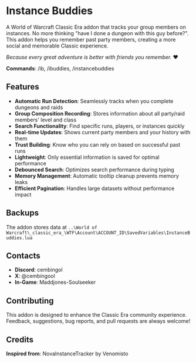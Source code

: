 # Instance Buddies

A World of Warcraft Classic Era addon that tracks your group members on instances. No more thinking "have I done a dungeon with this guy before?". This addon helps you remember past party members, creating a more social and memorable Classic experience.

*Because every great adventure is better with friends you remember.* ❤️ 

**Commands**: /ib, /ibuddies, /instancebuddies

## Features
- **Automatic Run Detection**: Seamlessly tracks when you complete dungeons and raids
- **Group Composition Recording**: Stores information about all party/raid members' level and class
- **Search Functionality**: Find specific runs, players, or instances quickly
- **Real-time Updates**: Shows current party members and your history with them
- **Trust Building**: Know who you can rely on based on successful past runs
- **Lightweight**: Only essential information is saved for optimal performance
- **Debounced Search**: Optimizes search performance during typing
- **Memory Management**: Automatic tooltip cleanup prevents memory leaks
- **Efficient Pagination**: Handles large datasets without performance impact

## Backups
The addon stores data  at `..\World of Warcraft\_classic_era_\WTF\Account\ACCOUNT_ID\SavedVariables\InstanceBuddies.lua`

## Contacts
- **Discord**: cembingol
- **X**: @cembingool  
- **In-Game**: Maddjones-Soulseeker

## Contributing
This addon is designed to enhance the Classic Era community experience. Feedback, suggestions, bug reports, and pull requests are always welcome!

## Credits
**Inspired from**: NovaInstanceTracker by Venomisto